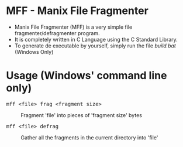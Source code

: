 # MFF - Manix File Fragmenter
- Manix File Fragmenter (MFF) is a very simple file fragmenter/defragmenter program.
- It is completely written in C Language using the C Standard Library.
- To generate de executable by yourself, simply run the file *build.bat* (Windows Only)

# Usage (Windows' command line only)
<dl>
	<dt><pre>mff &lt;file&gt; frag &lt;fragment size&gt;</pre></dt>
	<dd>Fragment 'file' into pieces of 'fragment size' bytes</dd>
	<dt><pre>mff &lt;file&gt; defrag</pre></dt>
	<dd>Gather all the fragments in the current directory into 'file'</dd>
</dl>
